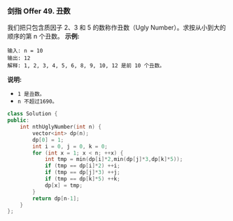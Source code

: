 ### 剑指 Offer 49. 丑数
我们把只包含质因子 2、3 和 5 的数称作丑数（Ugly Number）。求按从小到大的顺序的第 n 个丑数。
**示例:**
```
输入: n = 10 
输出: 12 
解释: 1, 2, 3, 4, 5, 6, 8, 9, 10, 12 是前 10 个丑数。
```
**说明:**
* `1 是丑数。`
* `n 不超过1690。`

```cpp
class Solution {
public:
    int nthUglyNumber(int n) {
        vector<int> dp(n);
        dp[0] = 1;
        int i = 0, j = 0, k = 0;
        for (int x = 1; x < n; ++x) {
            int tmp = min(dp[i]*2,min(dp[j]*3,dp[k]*5));
            if (tmp == dp[i]*2) ++i;
            if (tmp == dp[j]*3) ++j;
            if (tmp == dp[k]*5) ++k;
            dp[x] = tmp;
        }
        return dp[n-1];
    }
};
```

